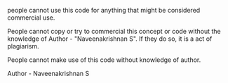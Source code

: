  people cannot use this code for anything that might be considered commercial use.
 
 People cannot copy or try to commercial this concept or code without the knowledge of Author - "Naveenakrishnan S". 
 If they do so, it is a act of plagiarism.
 
 People cannot make use of this code without knowledge of author.
 
 Author - Naveenakrishnan S
